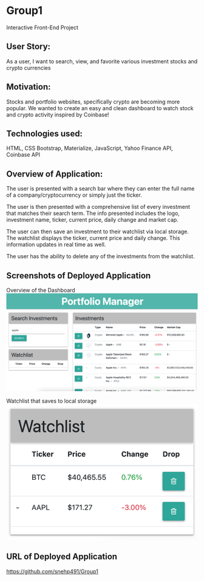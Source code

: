 # Group1
Interactive Front-End Project

## User Story:
As a user, I want to search, view, and favorite various investment stocks and crypto currencies 

## Motivation:
Stocks and portfolio websites, specifically crypto are becoming more popular. We wanted to create an easy and clean dashboard to watch stock and crypto activity inspired by Coinbase!

## Technologies used:

HTML, CSS Bootstrap, Materialize, JavaScript, Yahoo Finance API, Coinbase API

## Overview of Application:
The user is presented with a search bar where they can enter the full name of a company/cryptocurrency or simply just the ticker.

The user is then presented with a comprehensive list of every investment that matches their search term. The info presented includes the logo, investment name, ticker, current price, daily change and market cap.

The user can then save an investment to their watchlist via local storage. The watchlist displays the ticker, current price and daily change. This information updates in real time as well. 

The user has the ability to delete any of the investments from the watchlist.

## Screenshots of Deployed Application
Overview of the Dashboard
![dashboard overview](./assets/images/dashboard-overview.png)

Watchlist that saves to local storage
![watchlist](./assets/images/watchlist.png)

## URL of Deployed Application
https://github.com/snehp491/Group1